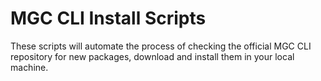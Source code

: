 # MGC CLI Install Scripts

These scripts will automate the process of checking the official MGC CLI repository for new packages, download and install them in your local machine.

